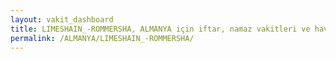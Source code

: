 ```yaml
---
layout: vakit_dashboard
title: LIMESHAIN_-ROMMERSHA, ALMANYA için iftar, namaz vakitleri ve hava durumu - ilçe/eyalet seç
permalink: /ALMANYA/LIMESHAIN_-ROMMERSHA/
---
```


<script type="text/javascript">
  var GLOBAL_COUNTRY = 'ALMANYA';
  var GLOBAL_CITY = 'LIMESHAIN_-ROMMERSHA';
  var GLOBAL_STATE = '';
  var lat = 72;
  var lon = 21;
</script>

